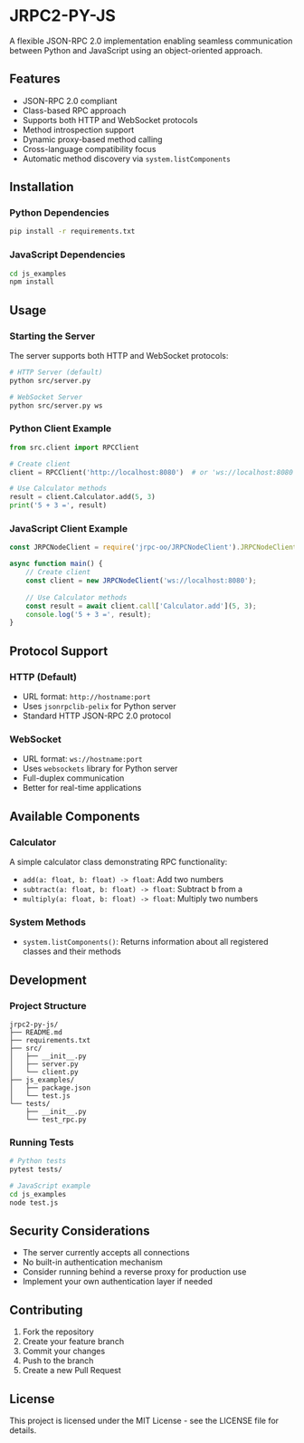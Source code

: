 # JRPC2-PY-JS

A flexible JSON-RPC 2.0 implementation enabling seamless communication between Python and JavaScript using an object-oriented approach.

## Features

- JSON-RPC 2.0 compliant
- Class-based RPC approach
- Supports both HTTP and WebSocket protocols
- Method introspection support
- Dynamic proxy-based method calling
- Cross-language compatibility focus
- Automatic method discovery via `system.listComponents`

## Installation

### Python Dependencies

```bash
pip install -r requirements.txt
```

### JavaScript Dependencies

```bash
cd js_examples
npm install
```

## Usage

### Starting the Server

The server supports both HTTP and WebSocket protocols:

```bash
# HTTP Server (default)
python src/server.py

# WebSocket Server
python src/server.py ws
```

### Python Client Example

```python
from src.client import RPCClient

# Create client
client = RPCClient('http://localhost:8080')  # or 'ws://localhost:8080' for WebSocket

# Use Calculator methods
result = client.Calculator.add(5, 3)
print('5 + 3 =', result)
```

### JavaScript Client Example

```javascript
const JRPCNodeClient = require('jrpc-oo/JRPCNodeClient').JRPCNodeClient;

async function main() {
    // Create client
    const client = new JRPCNodeClient('ws://localhost:8080');
    
    // Use Calculator methods
    const result = await client.call['Calculator.add'](5, 3);
    console.log('5 + 3 =', result);
}
```

## Protocol Support

### HTTP (Default)
- URL format: `http://hostname:port`
- Uses `jsonrpclib-pelix` for Python server
- Standard HTTP JSON-RPC 2.0 protocol

### WebSocket
- URL format: `ws://hostname:port`
- Uses `websockets` library for Python server
- Full-duplex communication
- Better for real-time applications

## Available Components

### Calculator
A simple calculator class demonstrating RPC functionality:
- `add(a: float, b: float) -> float`: Add two numbers
- `subtract(a: float, b: float) -> float`: Subtract b from a
- `multiply(a: float, b: float) -> float`: Multiply two numbers

### System Methods
- `system.listComponents()`: Returns information about all registered classes and their methods

## Development

### Project Structure
```
jrpc2-py-js/
├── README.md
├── requirements.txt
├── src/
│   ├── __init__.py
│   ├── server.py
│   └── client.py
├── js_examples/
│   ├── package.json
│   └── test.js
└── tests/
    ├── __init__.py
    └── test_rpc.py
```

### Running Tests

```bash
# Python tests
pytest tests/

# JavaScript example
cd js_examples
node test.js
```

## Security Considerations

- The server currently accepts all connections
- No built-in authentication mechanism
- Consider running behind a reverse proxy for production use
- Implement your own authentication layer if needed

## Contributing

1. Fork the repository
2. Create your feature branch
3. Commit your changes
4. Push to the branch
5. Create a new Pull Request

## License

This project is licensed under the MIT License - see the LICENSE file for details.
